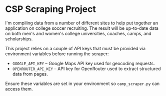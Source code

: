 # CSP Scraping Project

I'm compiling data from a number of different sites to help put together an application on college soccer recruiting. The result will be up-to-date data on both men's and women's college universities, coaches, camps, and scholarships.

This project relies on a couple of API keys that must be provided via environment variables before running the scraper:

* `GOOGLE_API_KEY` – Google Maps API key used for geocoding requests.
* `OPENROUTER_API_KEY` – API key for OpenRouter used to extract structured data from pages.

Ensure these variables are set in your environment so `camp_scraper.py` can access them.
